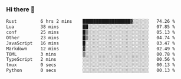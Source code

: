 ### Hi there 👋
<!--START_SECTION:waka-->

```txt
Rust         6 hrs 2 mins    ██████████████████▓░░░░░░   74.26 %
Lua          38 mins         ██░░░░░░░░░░░░░░░░░░░░░░░   07.85 %
conf         25 mins         █▒░░░░░░░░░░░░░░░░░░░░░░░   05.13 %
Other        23 mins         █▒░░░░░░░░░░░░░░░░░░░░░░░   04.74 %
JavaScript   16 mins         █░░░░░░░░░░░░░░░░░░░░░░░░   03.47 %
Markdown     12 mins         ▓░░░░░░░░░░░░░░░░░░░░░░░░   02.49 %
TOML         3 mins          ▒░░░░░░░░░░░░░░░░░░░░░░░░   00.78 %
TypeScript   2 mins          ░░░░░░░░░░░░░░░░░░░░░░░░░   00.56 %
tmux         0 secs          ░░░░░░░░░░░░░░░░░░░░░░░░░   00.13 %
Python       0 secs          ░░░░░░░░░░░░░░░░░░░░░░░░░   00.13 %
```

<!--END_SECTION:waka-->

<!--
**YoganshSharma/YoganshSharma** is a ✨ _special_ ✨ repository because its `README.md` (this file) appears on your GitHub profile.

Here are some ideas to get you started:

- 🔭 I’m currently working on ...
- 🌱 I’m currently learning ...
- 👯 I’m looking to collaborate on ...
- 🤔 I’m looking for help with ...
- 💬 Ask me about ...
- 📫 How to reach me: ...
- 😄 Pronouns: ...
- ⚡ Fun fact: ...
-->
